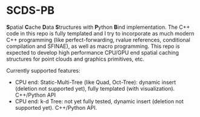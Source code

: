 # SCDS-PB
**S**patial **C**ache **D**ata **S**tructures with **P**ython **B**ind implementation. The C++ code in this repo is fully templated and I try to incorporate as much modern C++ programming (like perfect-forwarding, rvalue references, conditional compilation and SFINAE), as well as macro programming. This repo is expected to develop high performance CPU/GPU end spatial caching structures for point clouds and graphics primitives, etc. 

Currently supported features:

- CPU end: Static-Multi-Tree (like Quad, Oct-Tree): dynamic insert (deletion not supported yet), fully templated (with visualization). C++/Python API
- CPU end: k-d Tree: not yet fully tested, dynamic insert (deletion not supported yet). C++/Python API.
